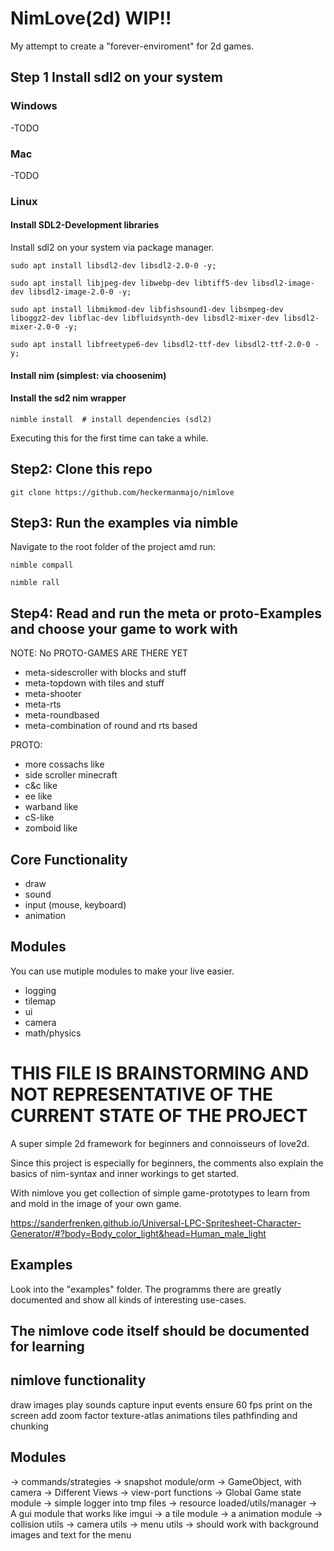 # NimLove(2d) WIP!!

My attempt to create a "forever-enviroment" for 2d games.

## Step 1 Install sdl2 on your system

### Windows
-TODO

### Mac
-TODO

### Linux

#### Install SDL2-Development libraries
Install sdl2 on your system via package manager.

    sudo apt install libsdl2-dev libsdl2-2.0-0 -y;

    sudo apt install libjpeg-dev libwebp-dev libtiff5-dev libsdl2-image-dev libsdl2-image-2.0-0 -y;

    sudo apt install libmikmod-dev libfishsound1-dev libsmpeg-dev liboggz2-dev libflac-dev libfluidsynth-dev libsdl2-mixer-dev libsdl2-mixer-2.0-0 -y;

    sudo apt install libfreetype6-dev libsdl2-ttf-dev libsdl2-ttf-2.0-0 -y;


#### Install nim (simplest: via choosenim)

#### Install the sd2 nim wrapper

    nimble install  # install dependencies (sdl2)

Executing this for the first time can take a while.

## Step2: Clone this repo

    git clone https://github.com/heckermanmajo/nimlove

## Step3: Run the examples via nimble

Navigate to the root folder of the project amd run:

    nimble compall

    nimble rall

## Step4: Read and run the meta or proto-Examples and choose your game to work with

NOTE: No PROTO-GAMES ARE THERE YET
- meta-sidescroller with blocks and stuff
- meta-topdown with tiles and stuff
- meta-shooter
- meta-rts
- meta-roundbased
- meta-combination of round and rts based

PROTO:
- more cossachs like 
- side scroller minecraft 
- c&c like
- ee like 
- warband like
- cS-like
- zomboid like

## Core Functionality
- draw
- sound
- input (mouse, keyboard)
- animation

## Modules 

You can use mutiple modules to make your live easier.
- logging 
- tilemap
- ui
- camera
- math/physics

# THIS FILE IS BRAINSTORMING AND NOT REPRESENTATIVE OF THE CURRENT STATE OF THE PROJECT

A super simple 2d framework for beginners and connoisseurs of love2d.


Since this project is especially for beginners, 
the comments also explain the basics of nim-syntax and inner workings
to get started.

With nimlove you get collection of simple game-prototypes to learn from
and mold in the image of your own game.

https://sanderfrenken.github.io/Universal-LPC-Spritesheet-Character-Generator/#?body=Body_color_light&head=Human_male_light

## Examples 
Look into the "examples" folder.
The programms there are greatly documented and show all kinds of interesting use-cases.

## The nimlove code itself should be documented for learning

## nimlove functionality 
draw images
play sounds 
capture input events
ensure 60 fps
print on the screen
add zoom factor
texture-atlas
animations
tiles
pathfinding and chunking

## Modules
-> commands/strategies
-> snapshot module/orm
-> GameObject, with camera
-> Different Views
-> view-port functions
-> Global Game state module
-> simple logger into tmp files
-> resource loaded/utils/manager
-> A gui module that works like imgui
-> a tile module 
-> a animation module 
-> collision utils
-> camera utils 
-> menu utils 
    -> should work with background images and text for the menu
